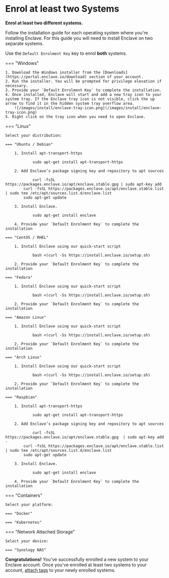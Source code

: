 # Enrol at least two Systems

**Enrol at least two different systems.**

Follow the installation guide for each operating system where you're installing Enclave. For this guide you will need to install Enclave on two separate systems.

Use the `Default Enrolment Key` key to enrol **both** systems.

=== "Windows"

    1. Download the Windows installer from the [Downloads](https://portal.enclave.io/download) section of your account.
    2. Run the installer. You will be prompted for privilege elevation if necessary.
    3. Provide your `Default Enrolment Key` to complete the installation.
    4. Once installed, Enclave will start and add a new tray icon to your system tray. If the Enclave tray icon is not visible, click the up arrow to find it in the hidden system tray overflow area.
        ![/images/install/enclave-tray-icon.png](/images/install/enclave-tray-icon.png)
    5. Right click on the tray icon when you need to open Enclave.

=== "Linux"

    Select your distribution:

    === "Ubuntu / Debian"

        1. Install apt-transport-https

                sudo apt-get install apt-transport-https

        2. Add Enclave’s package signing key and repository to apt sources

                curl -fsSL https://packages.enclave.io/apt/enclave.stable.gpg | sudo apt-key add
            curl -fsSL https://packages.enclave.io/apt/enclave.stable.list | sudo tee /etc/apt/sources.list.d/enclave.list
            sudo apt-get update

        3. Install Enclave.

                sudo apt-get install enclave

        4. Provide your `Default Enrolment Key` to complete the installation

    === "CentOS / RHEL"
    
        1. Install Enclave using our quick-start script

                bash <(curl -Ss https://install.enclave.io/setup.sh)

        2. Provide your `Default Enrolment Key` to complete the installation

    === "Fedora"

        1. Install Enclave using our quick-start script

                bash <(curl -Ss https://install.enclave.io/setup.sh)

        2. Provide your `Default Enrolment Key` to complete the installation

    === "Amazon Linux"

        1. Install Enclave using our quick-start script

                bash <(curl -Ss https://install.enclave.io/setup.sh)

        2. Provide your `Default Enrolment Key` to complete the installation

    === "Arch Linux"

        1. Install Enclave using our quick-start script

                bash <(curl -Ss https://install.enclave.io/setup.sh)

        2. Provide your `Default Enrolment Key` to complete the installation

    === "Raspbian"

        1. Install apt-transport-https

                sudo apt-get install apt-transport-https

        2. Add Enclave’s package signing key and repository to apt sources

                curl -fsSL https://packages.enclave.io/apt/enclave.stable.gpg  | sudo apt-key add -
            curl -fsSL https://packages.enclave.io/apt/enclave.stable.list | sudo tee /etc/apt/sources.list.d/enclave.list
            sudo apt-get update

        3. Install Enclave.

                sudo apt-get install enclave

        4. Provide your `Default Enrolment Key` to complete the installation

=== "Containers"

    Select your platform:

    === "Docker"

    === "Kubernetes"

=== "Network Attached Storage"

    Select your device:

    === "Synology NAS"


**Congratulations!** You've successfully enrolled a new system to your Enclave account. Once you've enrolled at least two systems to your account, [attach tags](getting-started/attach-tags.md) to your newly enrolled systems.